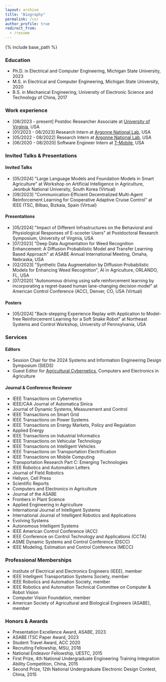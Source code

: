 ```yaml
---
layout: archive
title: "Biography"
permalink: /cv/
author_profile: true
redirect_from:
  - /resume
---
```


{% include base_path %}

### Education
- Ph.D. in Electrical and Computer Engineering, Michigan State University, 2023
- M.S. in Electrical and Computer Engineering, Michigan State University, 2020
- B.S. in Mechanical Engineering, University of Electronic Science and Technology of China, 2017


### Work experience
- [08/2023 - present] Postdoc Researcher Associate at [University of Virginia](https://www.virginia.edu/), USA
- [01/2023 - 06/2023] Research Intern at [Argonne National Lab](https://www.anl.gov/), USA
- [05/2022 - 08/2022] Research Intern at [Argonne National Lab](https://www.anl.gov/), USA
- [06/2020 - 08/2020] Software Engineer Intern at [T-Mobile](https://www.t-mobile.com/about-us), USA


### Invited Talks & Presentations
#### Invited Talks
- [05/2024] "Large Language Models and Foundation Models in Smart Agriculture" at Workshop on Artificial Intelligence in Agriculture, Jeonbuk National University, South Korea (Virtual)
- [09/2023] "Communication-Efficient Decentralized Multi-Agent Reinforcement Learning for Cooperative Adaptive Cruise Control" at IEEE ITSC, Bilbao, Bizkaia, Spain (Virtual)

#### Presentations
- [05/2024] "Impact of Different Infrastructures on the Behavioral and Physiological Responses of E-scooter Users" at Postdoctoral Research Symposium, University of Virginia, USA
- [07/2023] "Deep Data Augmentation for Weed Recognition Enhancement: A Diffusion Probabilistic Model and Transfer Learning Based Approach" at ASABE Annual International Meeting, Omaha, Nebraska, USA
- [02/2023] "Synthetic Data Augmentation by Diffusion Probabilistic Models for Enhancing Weed Recognition", AI in Agriculture, ORLANDO, FL, USA
- [07/2020] "Autonomous driving using safe reinforcement learning by incorporating a regret-based human lane-changing decision model" at American Control Conference (ACC), Denver, CO, USA  (Virtual)

#### Posters
- [05/2024] "Back-stepping Experience Replay with Application to Model-free Reinforcement Learning for a Soft Snake Robot" at Northeast Systems and Control Workshop, University of Pennsylvania, USA

### Services
#### Editors
- Session Chair for the 2024 Systems and Information Engineering Design Symposium (SIEDS)
- Guest Editor for [Agricultural Cybernetics](https://www.sciencedirect.com/journal/computers-and-electronics-in-agriculture/special-issue/10VPBS35XNL), Computers and Electronics in Agriculture

#### Journal & Conference Reviewer
- IEEE Transactions on Cybernetics
- IEEE/CAA Journal of Automatica Sinica
- Journal of Dynamic Systems, Measurement and Control 
- IEEE Transactions on Smart Grid
- IEEE Transactions on Power Systems
- IEEE Transactions on Energy Markets, Policy and Regulation
- Applied Energy
- IEEE Transactions on Industrial Informatics
- IEEE Transactions on Vehicular Technology
- IEEE Transactions on Intelligent Vehicles
- IEEE Transactions on Transportation Electrification
- IEEE Transactions on Mobile Computing
- Transportation Research Part C: Emerging Technologies
- IEEE Robotics and Automation Letters
- Journal of Field Robotics
- Heliyon, Cell Press
- Scientific Reports
- Computers and Electronics in Agriculture
- Journal of the ASABE
- Frontiers in Plant Science
- Applied Engineering in Agriculture
- International Journal of Intelligent Systems
- International Journal of Intelligent Robotics and Applications
- Evolving Systems
- Autonomous Intelligent Systems
- IEEE American Control Conference (ACC)
- IEEE Conference on Control Technology and Applications (CCTA)
- ASME Dynamic Systems and Control Conference (DSCC)
- IEEE Modeling, Estimation and Control Conference (MECC)

### Professional Memberships
- Institute of Electrical and Electronics Engineers (IEEE), member
- IEEE Intelligent Transportation Systems Society, member
- IEEE Robotics and Automation Society, member
- IEEE Robotics and Automation Technical Committee on Computer & Robot Vision
- Computer Vision Foundation, member
- American Society of Agricultural and Biological Engineers (ASABE), member


### Honors & Awards
- Presentation Excellence Award, ASABE, 2023
- ASABE ITSC Paper Award, 2023
- Student Travel Award, ACC 2020
- Recruiting Fellowship, MSU, 2018
- National Endeavor Fellowship, UESTC, 2015
- First Prize, 4th National Undergraduate Engineering Training Integration Ability Competition, China, 2015
- Second Prize, 12th National Undergraduate Electronic Design Contest, China, 2015
